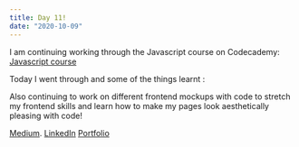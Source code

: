 ```yaml
---
title: Day 11!
date: "2020-10-09"
---
```


I am continuing working through the Javascript course on Codecademy: [Javascript course](https://www.codecademy.com/learn/introduction-to-javascript) 

Today I went through  and some of the things learnt :

Also continuing to work on different frontend mockups with code to stretch my frontend skills and learn how to make my pages look aesthetically pleasing with code!




[Medium](https://medium.com/@kalemajoanna).
[LinkedIn](https://www.linkedin.com/in/joanna-e-kalema-a5a5b4136/)
[Portfolio](https://joannathedeveloper.netlify.app/)
